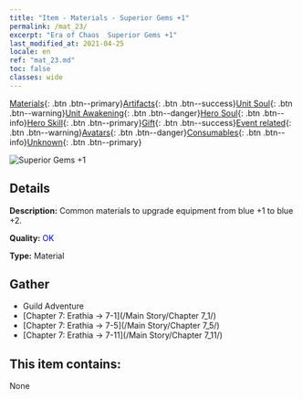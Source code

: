 ```yaml
---
title: "Item - Materials - Superior Gems +1"
permalink: /mat_23/
excerpt: "Era of Chaos  Superior Gems +1"
last_modified_at: 2021-04-25
locale: en
ref: "mat_23.md"
toc: false
classes: wide
---
```

 [Materials](/Items/){: .btn .btn--primary}[Artifacts](/Items/Artifacts/){: .btn .btn--success}[Unit Soul](/Items/UnitSoul/){: .btn .btn--warning}[Unit Awakening](/Items/UnitAwakening/){: .btn .btn--danger}[Hero Soul](/Items/HeroSoul/){: .btn .btn--info}[Hero Skill](/Items/HeroSkill/){: .btn .btn--primary}[Gift](/Items/Gift/){: .btn .btn--success}[Event related](/Items/Events/){: .btn .btn--warning}[Avatars](/Items/Avatars/){: .btn .btn--danger}[Consumables](/Items/Consumables/){: .btn .btn--info}[Unknown](/Items/Unknown/){: .btn .btn--primary}

 ![Superior Gems +1](/images/t/i_cailiao_baoshi1.png)

## Details
 **Description:** Common materials to upgrade equipment from blue +1 to blue +2.

 **Quality:** <span style="color: #0000CD">OK</span>

 **Type:** Material

## Gather

*    Guild Adventure 
*    [Chapter 7: Erathia -> 7-1](/Main Story/Chapter 7_1/) 
*    [Chapter 7: Erathia -> 7-5](/Main Story/Chapter 7_5/) 
*    [Chapter 7: Erathia -> 7-11](/Main Story/Chapter 7_11/) 

## This item contains:

  None

